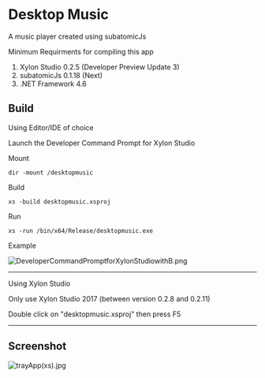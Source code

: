 # Desktop Music
A music player created using subatomicJs

Minimum Requirments for compiling this app

1. Xylon Studio 0.2.5 (Developer Preview Update 3)
2. subatomicJs 0.1.18 (Next)
3. .NET Framework 4.6

## Build
Using Editor/IDE of choice

Launch the Developer Command Prompt for Xylon Studio

Mount 
```
dir -mount /desktopmusic
```


Build
```
xs -build desktopmusic.xsproj
```


Run
```
xs -run /bin/x64/Release/desktopmusic.exe
```
Example

![DeveloperCommandPromptforXylonStudiowithB.png](http://s16.postimg.org/4agqbwhhh/Developer_Command_Prompt_for_Xylon_Studio_with_B.png)

---
Using Xylon Studio

Only use Xylon Studio 2017 (between version 0.2.8 and 0.2.11)

Double click on "desktopmusic.xsproj" then press F5


---
## Screenshot
![trayApp(xs).jpg](https://s30.postimg.org/lp9os026p/tray_App_xs.jpg)
